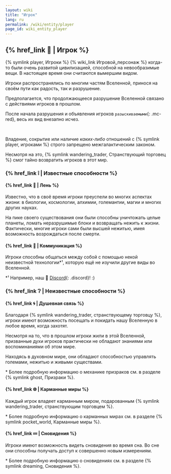 ```yaml
---
layout: wiki
title: "Игрок"
lang: ru
permalink: /wiki/entity/player
page_id: wiki_entity_player
---
```


## {% href_link 🔗 | Игрок %}
{% symlink player, Игроки %} {% wiki_link Игровой_персонаж %} когда-то были очень развитой цивилизацией, способной на невообразимые вещи. В настоящее время они считаются вымершим видом.

Игроки распространялись по многим частям Вселенной, принося на своём пути как радость, так и разрушение.

Предполагается, что продолжающееся разрушение Вселенной связано с действиями игроков в прошлом.

После начала разрушения и объявления игроков `разыскиваемыми`{: .mc-red}, весь их вид внезапно исчез.

<br/>

Владение, сокрытие или наличие _каких-либо_ отношений с {% symlink player, игроками %} строго запрещено межгалактическим законом.

Несмотря на это, {% symlink wandering_trader, Странствующий торговец %} смог тайно возвратить игроков в этот мир.



### {% href_link ❕ | Известные способности %}
#### {% href_link 🧠 | Лень %}
Известно, что в своё время игроки преуспели во многих аспектах жизни: в биологии, космологии, алхимии, големантии, магии и многих других науках.

На пике своего существования они были способны уничтожать целые планеты, ломать неразрушимые блоки и возвращать нежить к жизни. Фактически, многие игроки сами были высшей нежитью, имея возможность возрождаться после смерти.

#### {% href_link 💬 | Коммуникация %}
Игроки способны общаться между собой с помощью некой неизвестной технологии*¹, которую ещё не изучили другие виды во Вселенной.

\*¹ Например, наш 👾 [Discord]({{site.discord_invite}}){: .discord}! :)



### {% href_link ❔ | Неизвестные способности %}
#### {% href_link 🌀 | Душевная связь %}
Благодаря {% symlink wandering_trader, странствующему торговцу %}, игроки имеют возможность посещать и покидать нашу Вселенную в любое время, когда захотят.

Несмотря на то, что в прошлом игроки жили в этой Вселенной, призванные духи игроков практически не обладают знаниями или воспоминаниями об этом мире.

Находясь в духовном мире, они обладают способностью управлять големами, нежитью и живыми существами.

\* Более подробную информацию о механике призраков см. в разделе {% symlink ghost, Призраки %}.

#### {% href_link 🌐 | Карманные миры %}
Каждый игрок владеет карманным миром, подарованным {% symlink wandering_trader, странствующим торговцем %}.

\* Более подробную информацию о карманных мирах см. в разделе {% symlink pocket_world, Карманные миры %}.

#### {% href_link 💤 | Сновидения %}
Игроки имеют возможность видеть сновидения во время сна. Во сне они способны получать доступ к совершенно новым измерениям.

\* Более подробную информацию о сновидениях см. в разделе {% symlink dreaming, Сновидения %}.

